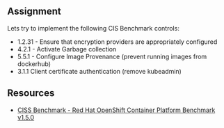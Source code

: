 ## Assignment

Lets try to implement the following CIS Benchmark controls:

* 1.2.31 - Ensure that encryption providers are appropriately configured
* 4.2.1 - Activate Garbage collection
* 5.5.1 -  Configure Image Provenance (prevent running images from dockerhub)
* 3.1.1 Client certificate authentication (remove kubeadmin)

## Resources
* [CISS Benchmark - Red Hat OpenShift Container Platform Benchmark v1.5.0](https://https://downloads.cisecurity.org)
